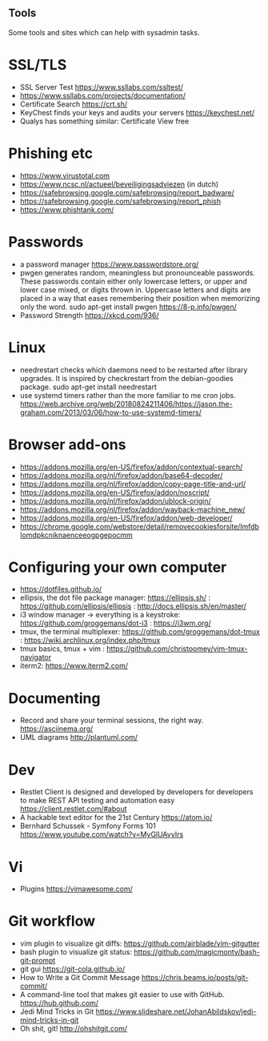 ## Tools

Some tools and sites which can help with sysadmin tasks.

# SSL/TLS
- SSL Server Test https://www.ssllabs.com/ssltest/
- https://www.ssllabs.com/projects/documentation/
- Certificate Search https://crt.sh/
- KeyChest finds your keys and audits your servers https://keychest.net/
- Qualys has something similar: Certificate View free

# Phishing etc
- https://www.virustotal.com 
- https://www.ncsc.nl/actueel/beveiligingsadviezen (in dutch)
- https://safebrowsing.google.com/safebrowsing/report_badware/
- https://safebrowsing.google.com/safebrowsing/report_phish
- https://www.phishtank.com/

# Passwords
- a password manager https://www.passwordstore.org/ 
- pwgen generates random, meaningless but pronounceable passwords.
 These passwords contain either only lowercase letters, or upper
 and lower case mixed, or digits thrown in.
 Uppercase letters and digits are placed in a way that eases
 remembering their position when memorizing only the word.
 sudo apt-get install pwgen
 https://8-p.info/pwgen/
 - Password Strength https://xkcd.com/936/

# Linux
- needrestart checks which daemons need to be restarted after library upgrades.
 It is inspired by checkrestart from the debian-goodies package.
 sudo apt-get install needrestart
 - use systemd timers rather than the more familiar to me cron jobs. https://web.archive.org/web/20180824211406/https://jason.the-graham.com/2013/03/06/how-to-use-systemd-timers/

# Browser add-ons
- https://addons.mozilla.org/en-US/firefox/addon/contextual-search/
- https://addons.mozilla.org/nl/firefox/addon/base64-decoder/
- https://addons.mozilla.org/nl/firefox/addon/copy-page-title-and-url/
- https://addons.mozilla.org/en-US/firefox/addon/noscript/
- https://addons.mozilla.org/nl/firefox/addon/ublock-origin/
- https://addons.mozilla.org/nl/firefox/addon/wayback-machine_new/
- https://addons.mozilla.org/en-US/firefox/addon/web-developer/
- https://chrome.google.com/webstore/detail/removecookiesforsite/lmfdblomdpkcniknaenceeogpgepocmm

# Configuring your own computer
- https://dotfiles.github.io/
- ellipsis, the dot file package manager: https://ellipsis.sh/ : https://github.com/ellipsis/ellipsis : http://docs.ellipsis.sh/en/master/
- i3 window manager -> everything is a keystroke: https://github.com/groggemans/dot-i3 : https://i3wm.org/
- tmux, the terminal multiplexer: https://github.com/groggemans/dot-tmux : https://wiki.archlinux.org/index.php/tmux
- tmux basics, tmux + vim : https://github.com/christoomey/vim-tmux-navigator
- iterm2: https://www.iterm2.com/

# Documenting
- Record and share your terminal sessions, the right way. https://asciinema.org/
- UML diagrams http://plantuml.com/


# Dev
- Restlet Client is designed and developed by developers for developers to make REST API testing and automation easy https://client.restlet.com/#about
- A hackable text editor for the 21st Century https://atom.io/
- Bernhard Schussek - Symfony Forms 101 https://www.youtube.com/watch?v=MyGlUAvyIrs

# Vi
- Plugins https://vimawesome.com/ 

# Git workflow
- vim plugin to visualize git diffs: https://github.com/airblade/vim-gitgutter
- bash plugin to visualize git status: https://github.com/magicmonty/bash-git-prompt
- git gui https://git-cola.github.io/
- How to Write a Git Commit Message https://chris.beams.io/posts/git-commit/
- A command-line tool that makes git easier to use with GitHub. https://hub.github.com/
- Jedi Mind Tricks in Git https://www.slideshare.net/JohanAbildskov/jedi-mind-tricks-in-git
- Oh shit, git! http://ohshitgit.com/

